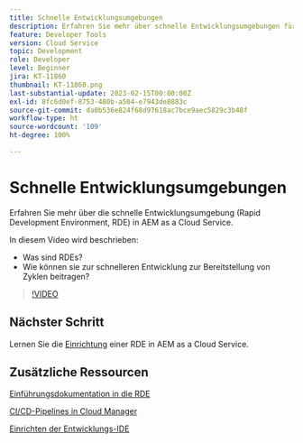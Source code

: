 ```yaml
---
title: Schnelle Entwicklungsumgebungen
description: Erfahren Sie mehr über schnelle Entwicklungsumgebungen für AEM, was sie sind und wie sie bei der schnelleren Entwicklung zur Bereitstellung von Zyklen helfen können.
feature: Developer Tools
version: Cloud Service
topic: Development
role: Developer
level: Beginner
jira: KT-11860
thumbnail: KT-11860.png
last-substantial-update: 2023-02-15T00:00:00Z
exl-id: 8fc6d0ef-8753-480b-a504-e7943de8883c
source-git-commit: da0b536e824f68d97618ac7bce9aec5829c3b48f
workflow-type: ht
source-wordcount: '109'
ht-degree: 100%

---
```


# Schnelle Entwicklungsumgebungen

Erfahren Sie mehr über die schnelle Entwicklungsumgebung (Rapid Development Environment, RDE) in AEM as a Cloud Service.

In diesem Video wird beschrieben:

- Was sind RDEs?
- Wie können sie zur schnelleren Entwicklung zur Bereitstellung von Zyklen beitragen?

>[!VIDEO](https://video.tv.adobe.com/v/3414128?quality=12&learn=on)

## Nächster Schritt

Lernen Sie die [Einrichtung](./how-to-setup.md) einer RDE in AEM as a Cloud Service.

## Zusätzliche Ressourcen

[Einführungsdokumentation in die RDE](https://experienceleague.adobe.com/docs/experience-manager-cloud-service/content/implementing/developing/rapid-development-environments.html?lang=de#introduction)

[CI/CD-Pipelines in Cloud Manager](https://experienceleague.adobe.com/docs/experience-manager-cloud-service/content/implementing/using-cloud-manager/cicd-pipelines/introduction-ci-cd-pipelines.html?lang=de)

[Einrichten der Entwicklungs-IDE](https://experienceleague.adobe.com/docs/experience-manager-learn/cloud-service/local-development-environment-set-up/development-tools.html?lang=de)

